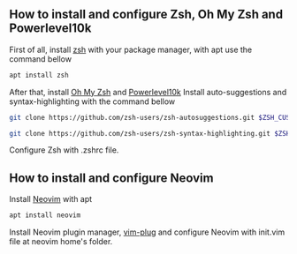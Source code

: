 ## How to install and configure Zsh, Oh My Zsh and Powerlevel10k

First of all, install [zsh](https://github.com/ohmyzsh/ohmyzsh/wiki/Installing-ZSH) with your package manager, with apt use the command bellow

````sh
apt install zsh
````

After that, install [Oh My Zsh](https://ohmyz.sh/) and [Powerlevel10k](https://github.com/romkatv/powerlevel10k)
Install auto-suggestions and syntax-highlighting with the command bellow

````sh
git clone https://github.com/zsh-users/zsh-autosuggestions.git $ZSH_CUSTOM/plugins/zsh-autosuggestions
````

````sh
git clone https://github.com/zsh-users/zsh-syntax-highlighting.git $ZSH_CUSTOM/plugins/zsh-syntax-highlighting
````

Configure Zsh with .zshrc file.

## How to install and configure Neovim

Install [Neovim](https://neovim.io/) with apt

````sh
apt install neovim
````

Install Neovim plugin manager, [vim-plug](https://github.com/junegunn/vim-plug) and configure Neovim with init.vim file at neovim home's folder.
